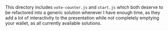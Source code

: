 This directory includes `vote-counter.js` and `start.js` which both deserve to be
refactored into a generic solution whenever I have enough time, as they add a lot of
interactivity to the presentation while not completely emptying your wallet, as all currently
available solutions.
